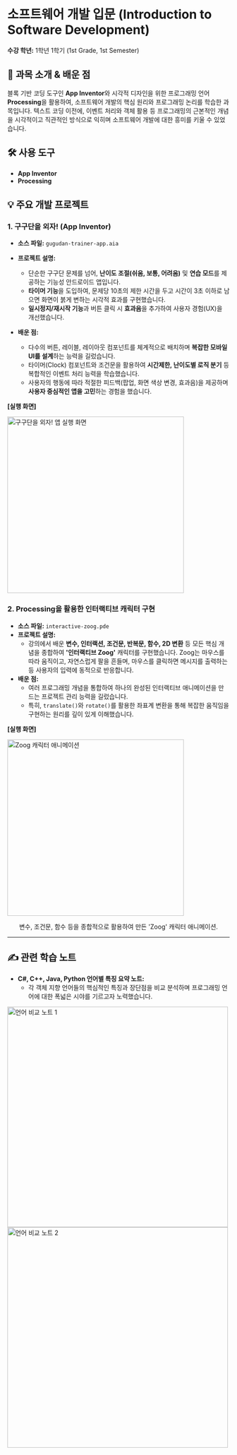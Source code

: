 # 소프트웨어 개발 입문 (Introduction to Software Development)

**수강 학년:** 1학년 1학기 (1st Grade, 1st Semester)

## 📖 과목 소개 & 배운 점

블록 기반 코딩 도구인 **App Inventor**와 시각적 디자인을 위한 프로그래밍 언어 **Processing**을 활용하여, 소프트웨어 개발의 핵심 원리와 프로그래밍 논리를 학습한 과목입니다. 텍스트 코딩 이전에, 이벤트 처리와 객체 활용 등 프로그래밍의 근본적인 개념을 시각적이고 직관적인 방식으로 익히며 소프트웨어 개발에 대한 흥미를 키울 수 있었습니다.

## 🛠️ 사용 도구

-   **App Inventor**
-   **Processing**

## 💡 주요 개발 프로젝트

### 1. 구구단을 외자! (App Inventor)
-   **소스 파일:** `gugudan-trainer-app.aia`
-   **프로젝트 설명:**
    -   단순한 구구단 문제를 넘어, **난이도 조절(쉬움, 보통, 어려움)** 및 **연습 모드**를 제공하는 기능성 안드로이드 앱입니다.
    -   **타이머 기능**을 도입하여, 문제당 10초의 제한 시간을 두고 시간이 3초 이하로 남으면 화면이 붉게 변하는 시각적 효과를 구현했습니다.
    -   **일시정지/재시작 기능**과 버튼 클릭 시 **효과음**을 추가하여 사용자 경험(UX)을 개선했습니다.

-   **배운 점:**
    -   다수의 버튼, 레이블, 레이아웃 컴포넌트를 체계적으로 배치하며 **복잡한 모바일 UI를 설계**하는 능력을 길렀습니다.
    -   타이머(Clock) 컴포넌트와 조건문을 활용하여 **시간제한, 난이도별 로직 분기** 등 복합적인 이벤트 처리 능력을 학습했습니다.
    -   사용자의 행동에 따라 적절한 피드백(팝업, 화면 색상 변경, 효과음)을 제공하며 **사용자 중심적인 앱을 고민**하는 경험을 했습니다.

**[실행 화면]**

<img src="./gugudan-app-screenshot.jpg" alt="구구단을 외자! 앱 실행 화면" width="400"/>

### 2. Processing을 활용한 인터랙티브 캐릭터 구현
-   **소스 파일:** `interactive-zoog.pde`
-   **프로젝트 설명:**
    -   강의에서 배운 **변수, 인터랙션, 조건문, 반복문, 함수, 2D 변환** 등 모든 핵심 개념을 종합하여 **'인터랙티브 Zoog'** 캐릭터를 구현했습니다. Zoog는 마우스를 따라 움직이고, 자연스럽게 팔을 흔들며, 마우스를 클릭하면 메시지를 출력하는 등 사용자의 입력에 동적으로 반응합니다.
-   **배운 점:**
    -   여러 프로그래밍 개념을 통합하여 하나의 완성된 인터랙티브 애니메이션을 만드는 프로젝트 관리 능력을 길렀습니다.
    -   특히, `translate()`와 `rotate()`를 활용한 좌표계 변환을 통해 복잡한 움직임을 구현하는 원리를 깊이 있게 이해했습니다.

**[실행 화면]**

<img src="./zoog-screenshot.png" alt="Zoog 캐릭터 애니메이션" width="400"/>
<p align="center">변수, 조건문, 함수 등을 종합적으로 활용하여 만든 'Zoog' 캐릭터 애니메이션.</p>

---

## ✍️ 관련 학습 노트

-   **C#, C++, Java, Python 언어별 특징 요약 노트:**
    -   각 객체 지향 언어들의 핵심적인 특징과 장단점을 비교 분석하며 프로그래밍 언어에 대한 폭넓은 시야를 기르고자 노력했습니다.

<img src="./language-comparison-note-1.jpg" alt="언어 비교 노트 1" width="500"/>
<img src="./language-comparison-note-2.jpg" alt="언어 비교 노트 2" width="500"/>
